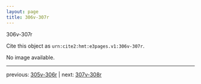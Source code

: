 ```yaml
---
layout: page
title: 306v-307r
---
```


306v-307r

Cite this object as `urn:cite2:hmt:e3pages.v1:306v-307r`.

No image available. 



---

previous: [305v-306r](../305v-306r/) | next: [307v-308r](../307v-308r/)